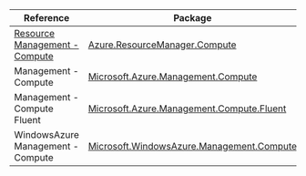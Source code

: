 | Reference | Package | Source |
|---|---|---|
|[Resource Management - Compute](resourcemanager.compute-readme.md)|[Azure.ResourceManager.Compute](https://www.nuget.org/packages/Azure.ResourceManager.Compute)|[GitHub](https://github.com/Azure/azure-sdk-for-net/blob/main/sdk/compute/Azure.ResourceManager.Compute)|
|Management - Compute|[Microsoft.Azure.Management.Compute](https://www.nuget.org/packages/Microsoft.Azure.Management.Compute)|[GitHub](https://github.com/Azure/azure-sdk-for-net/blob/main/)|
|Management - Compute Fluent|[Microsoft.Azure.Management.Compute.Fluent](https://www.nuget.org/packages/Microsoft.Azure.Management.Compute.Fluent)|[GitHub](https://github.com/Azure/azure-sdk-for-net/blob/main/)|
|WindowsAzure Management - Compute|[Microsoft.WindowsAzure.Management.Compute](https://www.nuget.org/packages/Microsoft.WindowsAzure.Management.Compute)|[GitHub](https://github.com/Azure/azure-sdk-for-net/blob/main/)|
